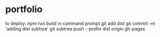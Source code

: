 # portfolio
to deploy:
npm run build in command prompt
git add dist
git commit -m 'adding dist subtree'
git subtree push --prefix dist origin gh-pages
